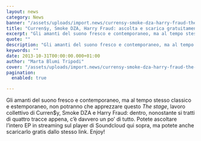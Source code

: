 ```yaml
---
layout: news
category: News
banner: "/assets/uploads/import.news/currensy-smoke-dza-harry-fraud-the-stage.jpg"
title: "Curren$y, Smoke DZA, Harry Fraud: ascolta e scarica gratuitamente l’EP"
excerpt: "Gli amanti del suono fresco e contemporaneo, ma al tempo stesso classico e estemporaneo, non potranno che apprezzare questo The stage, lavoro collettivo di Curren$y, Smoke DZA e Harry Fraud: dentro, nonostante si tratti di quattro tracce appena, c’è davvero un po’ di tutto. Potete ascoltare l’intero EP in streaming sul player di Soundcloud qui [&hellip"
quote: ""
description: "Gli amanti del suono fresco e contemporaneo, ma al tempo stesso classico e estemporaneo, non potranno che apprezzare questo The stage, lavoro collettivo di Curren$y, Smoke DZA e Harry Fraud: dentro, nonostante si tratti di quattro tracce appena, c’è davvero un po’ di tutto. Potete ascoltare l’intero EP in streaming sul player di Soundcloud qui [&hellip"
keywords: ""
date: 2013-10-31T00:00:00.000+01:00
author: "Marta Blumi Tripodi"
cover: "/assets/uploads/import.news/currensy-smoke-dza-harry-fraud-the-stage.jpg"
pagination:
  enabled: true

---
```


[](https://hotmc.com/curreny-smoke-dza-harry-fraud-ascolta-e-scarica-gratuitamente-lep/currensy-smoke-dza-harry-fraud-the-stage/)

Gli amanti del suono fresco e contemporaneo, ma al tempo stesso classico e estemporaneo, non potranno che apprezzare questo _The stage_, lavoro collettivo di Curren$y, Smoke DZA e Harry Fraud: dentro, nonostante si tratti di quattro tracce appena, c’è davvero un po’ di tutto. Potete ascoltare l’intero EP in streaming sul player di Soundcloud qui sopra, ma potete anche scaricarlo gratis dallo stesso link. Enjoy!